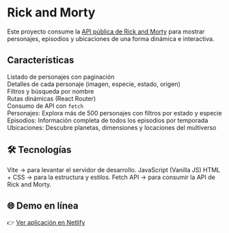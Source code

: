 # Rick and Morty 

Este proyecto consume la [API pública de Rick and Morty](https://rickandmortyapi.com/) para mostrar personajes, episodios y ubicaciones de una forma dinámica e interactiva.  

## Características
Listado de personajes con paginación  
Detalles de cada personaje (imagen, especie, estado, origen)  
Filtros y búsqueda por nombre  
Rutas dinámicas (React Router)  
Consumo de API con `fetch`  
Personajes: Explora más de 500 personajes con filtros por estado y especie
Episodios: Información completa de todos los episodios por temporada
Ubicaciones: Descubre planetas, dimensiones y locaciones del multiverso

## 🛠️ Tecnologías
Vite →  para levantar el servidor de desarrollo.
JavaScript (Vanilla JS) 
HTML + CSS → para la estructura y estilos.
Fetch API → para consumir la API de Rick and Morty.

## 🌐 Demo en línea
👉 [Ver aplicación en Netlify](https://rick-morty-api-j.netlify.app)
